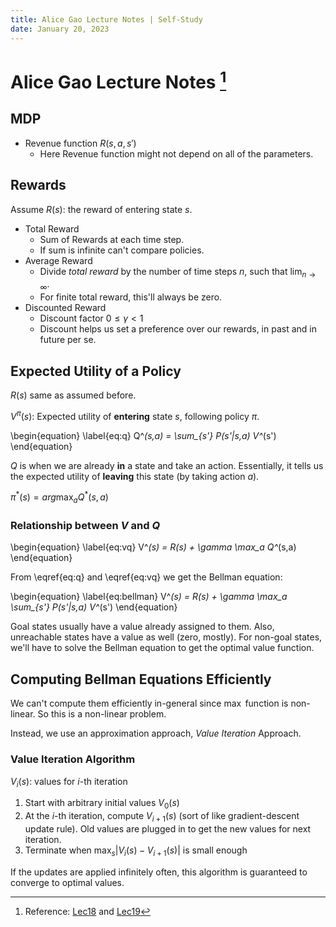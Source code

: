 ```yaml
---
title: Alice Gao Lecture Notes | Self-Study
date: January 20, 2023
---
```


# Alice Gao Lecture Notes [^1]

## MDP

- Revenue function $R(s,a,s')$
  - Here Revenue function might not depend on all of the parameters.

## Rewards

Assume $R(s)$: the reward of entering state $s$.

- Total Reward
  - Sum of Rewards at each time step.
  - If sum is infinite can't compare policies. 
- Average Reward
  - Divide *total reward* by the number of time steps $n$, such that $\lim_{n \rightarrow \infty}$.
  - For finite total reward, this'll always be zero.
- Discounted Reward
  - Discount factor $0\leq \gamma < 1$
  - Discount helps us set a preference over our rewards, in past and in future per se.

## Expected Utility of a Policy

$R(s)$ same as assumed before.

$V^\pi (s)$: Expected utility of **entering** state $s$, following policy $\pi$.

\begin{equation}
\label{eq:q}
Q^*(s,a) = \sum_{s'} P(s'|s,a) V^*(s')
\end{equation}

$Q$ is when we are already **in** a state and take an action. Essentially, it tells us the expected utility of **leaving** this state (by taking action $a$).

$\pi^*(s) = arg\max_{a} Q^*(s,a)$ 

### Relationship between $V$ and $Q$

\begin{equation}
\label{eq:vq}
V^*(s) = R(s) + \gamma \max_a Q^*(s,a)
\end{equation}

From \eqref{eq:q} and \eqref{eq:vq} we get the Bellman equation:

\begin{equation}
\label{eq:bellman}
V^*(s) = R(s) + \gamma \max_a \sum_{s'} P(s'|s,a) V^*(s')
\end{equation}

Goal states usually have a value already assigned to them. Also, unreachable states have a value as well (zero, mostly). For non-goal states, we'll have to solve the Bellman equation to get the optimal value function.

## Computing Bellman Equations Efficiently

We can't compute them efficiently in-general since $\max$ function is non-linear. So this is a non-linear problem.

Instead, we use an approximation approach, *Value Iteration* Approach.

### Value Iteration Algorithm

$V_i(s)$: values for $i$-th iteration

1. Start with arbitrary initial values $V_0(s)$
1. At the $i$-th iteration, compute $V_{i+1}(s)$ (sort of like gradient-descent update rule). Old values are plugged in to get the new values for next iteration.
1. Terminate when $\max_s |V_i(s) - V_{i+1}(s)|$ is small enough

If the updates are applied infinitely often, this algorithm is guaranteed to converge to optimal values.






[^1]: Reference: [Lec18](https://youtube.com/playlist?list=PLdBx38JxhMNvMw_C3KbeUOI_hCNPyVcyc) and [Lec19](https://youtube.com/playlist?list=PLdBx38JxhMNvwADKfTUI5uy3pmcPeLG2T)
